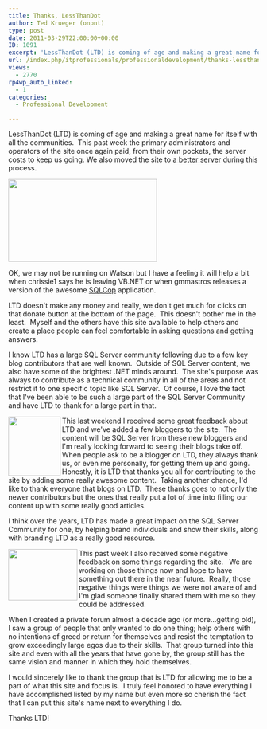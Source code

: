 ```yaml
---
title: Thanks, LessThanDot
author: Ted Krueger (onpnt)
type: post
date: 2011-03-29T22:00:00+00:00
ID: 1091
excerpt: 'LessThanDot (LTD) is coming of age and making a great name for itself with all the communities.  This past week the primary administrators and operators of the site once again paid, from their own pockets, the server costs to keep us going. We also move&hellip;'
url: /index.php/itprofessionals/professionaldevelopment/thanks-lessthandot/
views:
  - 2770
rp4wp_auto_linked:
  - 1
categories:
  - Professional Development

---
```

LessThanDot (LTD) is coming of age and making a great name for itself with all the communities.  This past week the primary administrators and operators of the site once again paid, from their own pockets, the server costs to keep us going. We also moved the site to [a better server][1] during this process. 

<div class="image_block">
  <a href="https://lessthandot.z19.web.core.windows.net/wp-content/uploads/blogs/ITProfessionals/.png?mtime=1301443009"><img alt="" src="https://lessthandot.z19.web.core.windows.net/wp-content/uploads/blogs/ITProfessionals/.png?mtime=1301443009" width="299" height="166" /></a>
</div>

OK, we may not be running on Watson but I have a feeling it will help a bit when chrissie1 says he is leaving VB.NET or when gmmastros releases a version of the awesome [SQLCop][2] application.

LTD doesn't make any money and really, we don't get much for clicks on that donate button at the bottom of the page.  This doesn't bother me in the least.  Myself and the others have this site available to help others and create a place people can feel comfortable in asking questions and getting answers. 

I know LTD has a large SQL Server community following due to a few key blog contributors that are well known.  Outside of SQL Server content, we also have some of the brightest .NET minds around.  The site's purpose was always to contribute as a technical community in all of the areas and not restrict it to one specific topic like SQL Server.  Of course, I love the fact that I've been able to be such a large part of the SQL Server Community and have LTD to thank for a large part in that. 

<div class="image_block">
  <a href="https://lessthandot.z19.web.core.windows.net/wp-content/uploads/blogs/ITProfessionals/-1.png?mtime=1301443009"><img alt="" src="https://lessthandot.z19.web.core.windows.net/wp-content/uploads/blogs/ITProfessionals/-1.png?mtime=1301443009" width="105" height="119" align="left" /></a>
</div>

This last weekend I received some great feedback about LTD and we've added a few bloggers to the site.  The content will be SQL Server from these new bloggers and I'm really looking forward to seeing their blogs take off.  When people ask to be a blogger on LTD, they always thank us, or even me personally, for getting them up and going.  Honestly, it is LTD that thanks you all for contributing to the site by adding some really awesome content.  Taking another chance, I'd like to thank everyone that blogs on LTD.  These thanks goes to not only the newer contributors but the ones that really put a lot of time into filling our content up with some really good articles.



I think over the years, LTD has made a great impact on the SQL Server Community for one, by helping brand individuals and show their skills, along with branding LTD as a really good resource.

<div class="image_block">
  <a href="https://lessthandot.z19.web.core.windows.net/wp-content/uploads/blogs/ITProfessionals/-2.png?mtime=1301443010"><img alt="" src="https://lessthandot.z19.web.core.windows.net/wp-content/uploads/blogs/ITProfessionals/-2.png?mtime=1301443010" width="139" height="103" align="left" /></a>
</div>

This past week I also received some negative feedback on some things regarding the site.   We are working on those things now and hope to have something out there in the near future.  Really, those negative things were things we were not aware of and I'm glad someone finally shared them with me so they could be addressed. 

When I created a private forum almost a decade ago (or more...getting old), I saw a group of people that only wanted to do one thing; help others with no intentions of greed or return for themselves and resist the temptation to grow exceedingly large egos due to their skills.  That group turned into this site and even with all the years that have gone by, the group still has the same vision and manner in which they hold themselves. 

I would sincerely like to thank the group that is LTD for allowing me to be a part of what this site and focus is.  I truly feel honored to have everything I have accomplished listed by my name but even more so cherish the fact that I can put this site's name next to everything I do.

Thanks LTD!

 [1]: /index.php/ITProfessionals/EthicsIT/lessthandot-is-moving-to-a
 [2]: http://sqlcop.lessthandot.com/
